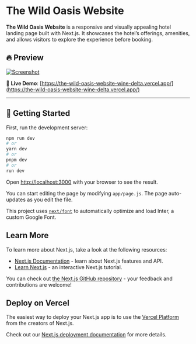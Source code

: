 # The Wild Oasis Website

**The Wild Oasis Website** is a responsive and visually appealing hotel landing page built with Next.js. It showcases the hotel’s offerings, amenities, and allows visitors to explore the experience before booking.

## 🔥 Preview

[![Screenshot](https://github.com/user-attachments/assets/bed30a67-9759-4bc6-92ad-721b3a33b611)](https://the-wild-oasis-website-wine-delta.vercel.app/)

🎯 **Live Demo**: 
[https://the-wild-oasis-website-wine-delta.vercel.app/](https://the-wild-oasis-website-wine-delta.vercel.app/)

---

## 🚀 Getting Started

First, run the development server:

```bash
npm run dev
# or
yarn dev
# or
pnpm dev
# or
run dev
```

Open [http://localhost:3000](http://localhost:3000) with your browser to see the result.

You can start editing the page by modifying `app/page.js`. The page auto-updates as you edit the file.

This project uses [`next/font`](https://nextjs.org/docs/basic-features/font-optimization) to automatically optimize and load Inter, a custom Google Font.

## Learn More

To learn more about Next.js, take a look at the following resources:

- [Next.js Documentation](https://nextjs.org/docs) - learn about Next.js features and API.
- [Learn Next.js](https://nextjs.org/learn) - an interactive Next.js tutorial.

You can check out [the Next.js GitHub repository](https://github.com/vercel/next.js/) - your feedback and contributions are welcome!

## Deploy on Vercel

The easiest way to deploy your Next.js app is to use the [Vercel Platform](https://vercel.com/new?utm_medium=default-template&filter=next.js&utm_source=create-next-app&utm_campaign=create-next-app-readme) from the creators of Next.js.

Check out our [Next.js deployment documentation](https://nextjs.org/docs/deployment) for more details.
